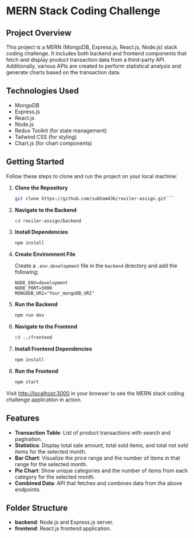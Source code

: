 # MERN Stack Coding Challenge

## Project Overview

This project is a MERN (MongoDB, Express.js, React.js, Node.js) stack coding challenge. It includes both backend and frontend components that fetch and display product transaction data from a third-party API. Additionally, various APIs are created to perform statistical analysis and generate charts based on the transaction data.

## Technologies Used

- MongoDB
- Express.js
- React.js
- Node.js
- Redux Toolkit (for state management)
- Tailwind CSS (for styling)
- Chart.js (for chart components)

## Getting Started

Follow these steps to clone and run the project on your local machine:

1. **Clone the Repository**

   ```bash
   git clone https://github.com/subham436/roxiler-assign.git```

2. **Navigate to the Backend**

   ```bash
   cd roxiler-assign/backend
   ```

3. **Install Dependencies**

   ```bash
   npm install
   ```

4. **Create Environment File**

   Create a `.env.development` file in the `backend` directory and add the following:

   ```env
   NODE_ENV=development
   NODE_PORT=5000
   MONGODB_URI="Your_mongoDB_URI"
   ```

5. **Run the Backend**

   ```bash
   npm run dev
   ```

6. **Navigate to the Frontend**

   ```bash
   cd ../frontend
   ```

7. **Install Frontend Dependencies**

   ```bash
   npm install
   ```

8. **Run the Frontend**

   ```bash
   npm start
   ```

Visit [http://localhost:3000](http://localhost:3000) in your browser to see the MERN stack coding challenge application in action.

## Features

- **Transaction Table**: List of product transactions with search and pagination.
- **Statistics**: Display total sale amount, total sold items, and total not sold items for the selected month.
- **Bar Chart**: Visualize the price range and the number of items in that range for the selected month.
- **Pie Chart**: Show unique categories and the number of items from each category for the selected month.
- **Combined Data**: API that fetches and combines data from the above endpoints.

## Folder Structure

- **backend**: Node.js and Express.js server.
- **frontend**: React.js frontend application.
